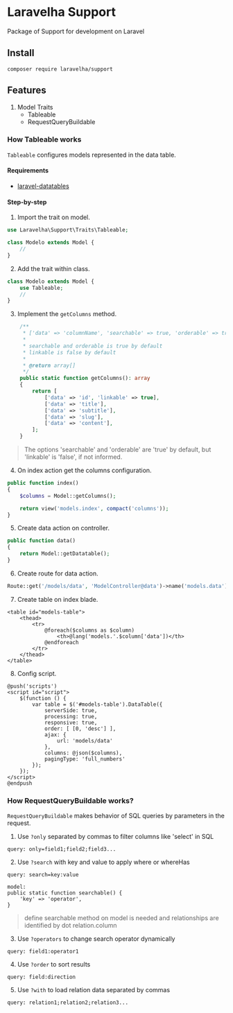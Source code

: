 # Laravelha Support
Package of Support for development on Laravel

## Install
```shell script
composer require laravelha/support
```

## Features
1. Model Traits
    * Tableable
    * RequestQueryBuildable

### How Tableable works
`Tableable` configures models represented in the data table.

#### Requirements
* [laravel-datatables](https://github.com/yajra/laravel-datatables)

#### Step-by-step
1. Import the trait on model.
```php
use Laravelha\Support\Traits\Tableable;

class Modelo extends Model {
    //
}
``` 
2. Add the trait within class.
```php
class Modelo extends Model {
    use Tableable;
    //
}
```
3. Implement the `getColumns` method.
```php
    /**
     * ['data' => 'columnName', 'searchable' => true, 'orderable' => true, 'linkable' => false]
     *
     * searchable and orderable is true by default
     * linkable is false by default
     *
     * @return array[]
     */
    public static function getColumns(): array
    {
        return [
            ['data' => 'id', 'linkable' => true],
            ['data' => 'title'],
            ['data' => 'subtitle'],
            ['data' => 'slug'],
            ['data' => 'content'],
        ];
    }
```
> The options 'searchable' and 'orderable' are 'true' by default, but 'linkable' is 'false', if not informed.

4. On index action get the columns configuration.
```php
public function index()
{
    $columns = Model::getColumns();

    return view('models.index', compact('columns'));
}
```

5. Create data action on controller.
```php
public function data()
{
    return Model::getDatatable();
}
```

6. Create route for data action.
```php
Route::get('/models/data', 'ModelController@data')->name('models.data');
```

7. Create table on index blade.
```blade
<table id="models-table">
    <thead>
        <tr>
            @foreach($columns as $column)
                <th>@lang('models.'.$column['data'])</th>
            @endforeach
        </tr>
    </thead>
</table>
```

8. Config script.
```blade
@push('scripts')
<script id="script">
    $(function () {
        var table = $('#models-table').DataTable({
            serverSide: true,
            processing: true,
            responsive: true,
            order: [ [0, 'desc'] ],
            ajax: {
                url: 'models/data'
            },
            columns: @json($columns),
            pagingType: 'full_numbers'
        });
    });
</script>
@endpush
```

### How RequestQueryBuildable works?
`RequestQueryBuildable` makes behavior of SQL queries by parameters in the request.  

1. Use `?only` separated by commas to filter columns like 'select' in SQL
```
query: only=field1;field2;field3...
```
2. Use `?search` with key and value to apply where or whereHas
```
query: search=key:value

model: 
public static function searchable() {
    'key' => 'operator',
}

```
> define searchable method on model is needed and relationships are identified by dot relation.column
3. Use `?operators` to change search operator dynamically
```
query: field1:operator1
```
4. Use `?order` to sort results
```
query: field:direction
```
5. Use `?with` to load relation data separated by commas
```
query: relation1;relation2;relation3...
```
